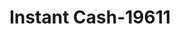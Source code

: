 ---
f_zip-code: 92225
f_state-code: CA
title: Instant Cash-19611
f_phone: 760-921-3662
f_city-only: Blythe
f_address: 139 West Hobsonway Blythe
f_location-unique-id: '19611'
slug: instant-cash-19611
updated-on: '2024-05-30T13:46:58.046Z'
created-on: '2024-05-30T13:36:59.803Z'
published-on: '2024-05-30T13:54:32.469Z'
f_city-state: cms/city/blythe-ca.md
f_company: cms/company/instant-cash.md
f_state: cms/state/california.md
layout: '[payday-loan].html'
tags: payday-loan
---